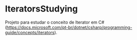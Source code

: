 # IteratorsStudying
Projeto para estudar o conceito de Iterator em C# (https://docs.microsoft.com/pt-br/dotnet/csharp/programming-guide/concepts/iterators).
